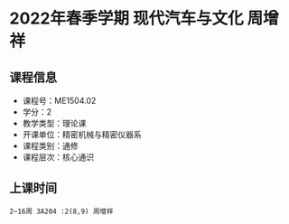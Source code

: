 # 2022年春季学期 现代汽车与文化 周增祥






## 课程信息

- 课程号：ME1504.02
- 学分：2
- 教学类型：理论课
- 开课单位：精密机械与精密仪器系
- 课程类别：通修
- 课程层次：核心通识

## 上课时间

```
2~16周 3A204 :2(8,9) 周增祥
```

